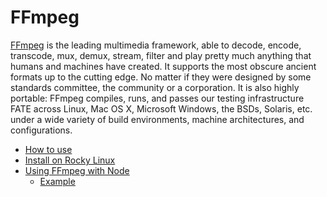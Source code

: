 # FFmpeg

[FFmpeg](https://www.ffmpeg.org/about.html) is the leading multimedia framework, able to decode, encode, transcode, mux, demux, stream, filter and play
pretty much anything that humans and machines have created. It supports the most obscure ancient formats up to the
cutting edge. No matter if they were designed by some standards committee, the community or a corporation. It is also
highly portable: FFmpeg compiles, runs, and passes our testing infrastructure FATE across Linux, Mac OS X, Microsoft
Windows, the BSDs, Solaris, etc. under a wide variety of build environments, machine architectures, and configurations.

- [How to use](https://shotstack.io/learn/how-to-use-ffmpeg/)
- [Install on Rocky Linux](https://markaicode.com/how-to-install-ffmpeg-on-rocky-linux-9-almalinux-9/)
- [Using FFmpeg with Node](https://www.npmjs.com/package/fluent-ffmpeg)
    - [Example](https://github.com/ilkkamtk/hybrid-upload-server/blob/main/src/utils/getVideoThumbnail.ts)

